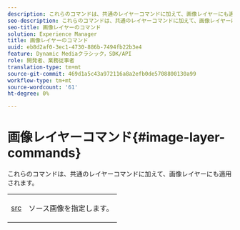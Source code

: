 ```yaml
---
description: これらのコマンドは、共通のレイヤーコマンドに加えて、画像レイヤーにも適用されます。
seo-description: これらのコマンドは、共通のレイヤーコマンドに加えて、画像レイヤーにも適用されます。
seo-title: 画像レイヤーのコマンド
solution: Experience Manager
title: 画像レイヤーのコマンド
uuid: eb8d2af0-3ec1-4730-886b-7494fb22b3e4
feature: Dynamic Mediaクラシック，SDK/API
role: 開発者、業務従事者
translation-type: tm+mt
source-git-commit: 469d1a5c43a972116a8a2efb0de5708800130a99
workflow-type: tm+mt
source-wordcount: '61'
ht-degree: 0%

---
```



# 画像レイヤーコマンド{#image-layer-commands}

これらのコマンドは、共通のレイヤーコマンドに加えて、画像レイヤーにも適用されます。

<table id="simpletable_F6799DA025A64970B95085FB9910E1EF"> 
 <tr class="strow"> 
  <td class="stentry"> <p><a href="../../../../../../is-api/http-ref/image-serving-api-ref/c-http-protocol-reference/c-command-reference/r-src.md#reference-f6506637778c4c69bf106a7924a91ab1" type="reference" format="dita" scope="local"> src</a> </p> </td> 
  <td class="stentry"> <p>ソース画像を指定します。 </p></td> 
 </tr> 
</table>

